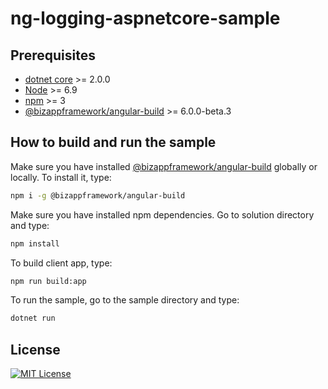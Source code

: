 ng-logging-aspnetcore-sample
=====================

Prerequisites
---------------

- [dotnet core](https://www.microsoft.com/net/download/windows) >= 2.0.0   
- [Node](https://nodejs.org/en/download/) >= 6.9  
- [npm](https://www.npmjs.com/get-npm) >= 3  
- [@bizappframework/angular-build](https://github.com/BizAppFramework/angular-build) >= 6.0.0-beta.3

How to build and run the sample
---------------

Make sure you have installed [@bizappframework/angular-build](https://github.com/BizAppFramework/angular-build) globally or locally. To install it, type:
```bash
npm i -g @bizappframework/angular-build
```

Make sure you have installed npm dependencies. Go to solution directory and type:
```bash
npm install
```

To build client app, type:
```bash
npm run build:app
```

To run the sample, go to the sample directory and type:
```bash
dotnet run
```

License
---------------

[![MIT License](https://img.shields.io/badge/license-MIT-blue.svg?style=flat)](/LICENSE)